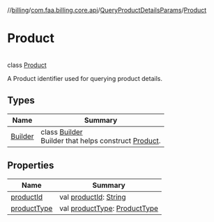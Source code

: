 //[billing](../../../../index.md)/[com.faa.billing.core.api](../../index.md)/[QueryProductDetailsParams](../index.md)/[Product](index.md)

# Product

\
class [Product](index.md)

A Product identifier used for querying product details.

## Types

| Name | Summary |
|---|---|
| [Builder](Builder/index.md) | class [Builder](Builder/index.md)<br>Builder that helps construct [Product](index.md). |

## Properties

| Name | Summary |
|---|---|
| [productId](product-id.md) | val [productId](product-id.md): [String](https://kotlinlang.org/api/latest/jvm/stdlib/kotlin/-string/index.html) |
| [productType](product-type.md) | val [productType](product-type.md): [ProductType](../../ProductType/index.md) |
